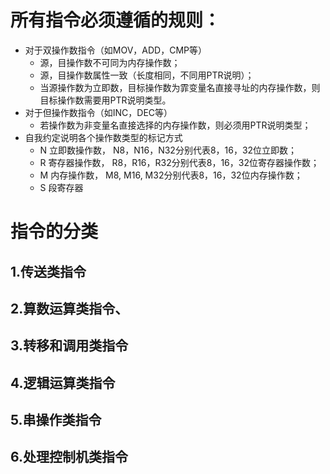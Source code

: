 # 所有指令必须遵循的规则：
  - 对于双操作数指令（如MOV，ADD，CMP等）  
    - 源，目操作数不可同为内存操作数；
    - 源，目操作数属性一致（长度相同，不同用PTR说明）；
    - 当源操作数为立即数，目标操作数为霏变量名直接寻址的内存操作数，则目标操作数需要用PTR说明类型。
  - 对于但操作数指令（如INC，DEC等）
    - 若操作数为非变量名直接选择的内存操作数，则必须用PTR说明类型；
  - 自我约定说明各个操作数类型的标记方式
    - N  立即数操作数， N8，N16，N32分别代表8，16，32位立即数；
    - R  寄存器操作数， R8，R16，R32分别代表8，16，32位寄存器操作数；
    - M  内存操作数，   M8, M16, M32分别代表8，16，32位内存操作数；
    - S  段寄存器
    
# 指令的分类
## 1.传送类指令  
## 2.算数运算类指令、
## 3.转移和调用类指令
## 4.逻辑运算类指令
## 5.串操作类指令
## 6.处理控制机类指令
